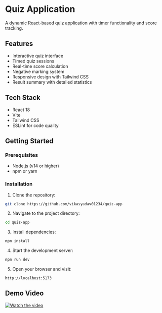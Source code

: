 # Quiz Application

A dynamic React-based quiz application with timer functionality and score tracking.

## Features

- Interactive quiz interface
- Timed quiz sessions
- Real-time score calculation
- Negative marking system
- Responsive design with Tailwind CSS
- Result summary with detailed statistics

## Tech Stack

- React 18
- Vite
- Tailwind CSS
- ESLint for code quality

## Getting Started

### Prerequisites

- Node.js (v14 or higher)
- npm or yarn

### Installation

1. Clone the repository:
```sh
git clone https://github.com/vikasyadav01234/quiz-app
```
2. Navigate to the project directory:
```sh
cd quiz-app
```

3. Install dependencies:
```sh
npm install
```

4. Start the development server:
```sh
npm run dev
```

5. Open your browser and visit:
```
http://localhost:5173
```

## Demo Video

[![Watch the video]()](https://youtu.be/ZZPi58c38T8?si=_ZciU00Ba-oEKx3z)